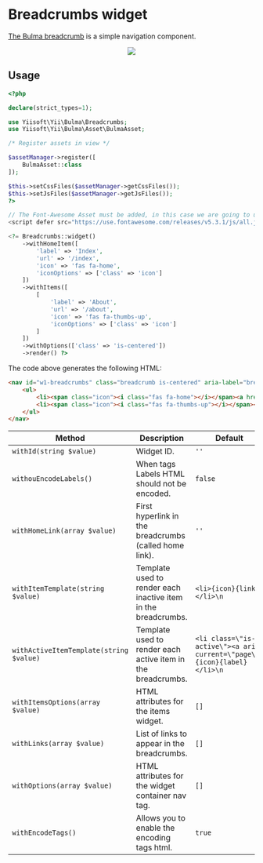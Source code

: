 # Breadcrumbs widget

[The Bulma breadcrumb](https://bulma.io/documentation/components/breadcrumb/) is a simple navigation component.

<p align="center">
    <img src="images/breadcrumbs.png">
</p>

## Usage

```php
<?php

declare(strict_types=1);

use Yiisoft\Yii\Bulma\Breadcrumbs;
use Yiisoft\Yii\Bulma\Asset\BulmaAsset;

/* Register assets in view */

$assetManager->register([
    BulmaAsset::class
]);

$this->setCssFiles($assetManager->getCssFiles());
$this->setJsFiles($assetManager->getJsFiles());
?>

// The Font-Awesome Asset must be added, in this case we are going to use an external library.
<script defer src="https://use.fontawesome.com/releases/v5.3.1/js/all.js"></script>

<?= Breadcrumbs::widget()
    ->withHomeItem([
        'label' => 'Index',
        'url' => '/index',
        'icon' => 'fas fa-home',
        'iconOptions' => ['class' => 'icon']
    ])
    ->withItems([
        [
            'label' => 'About',
            'url' => '/about',
            'icon' => 'fas fa-thumbs-up',
            'iconOptions' => ['class' => 'icon']
        ]
    ])
    ->withOptions(['class' => 'is-centered'])
    ->render() ?>
```

The code above generates the following HTML:

```html
<nav id="w1-breadcrumbs" class="breadcrumb is-centered" aria-label="breadcrumbs">
    <ul>
        <li><span class="icon"><i class="fas fa-home"></i></span><a href="/index">Index</a></li>
        <li><span class="icon"><i class="fas fa-thumbs-up"></i></span><a href="/about">About</a></li>
    </ul>
</nav>
```

Method | Description | Default
-------|-------------|---------
`withId(string $value)` | Widget ID. | `''`
`withouEncodeLabels()` | When tags Labels HTML should not be encoded. | `false`
`withHomeLink(array $value)` | First hyperlink in the breadcrumbs (called home link). | `''`
`withItemTemplate(string $value)` | Template used to render each inactive item in the breadcrumbs. | `<li>{icon}{link}</li>\n`
`withActiveItemTemplate(string $value)`| Template used to render each active item in the breadcrumbs. | `<li class=\"is-active\"><a aria-current=\"page\">{icon}{label}</li>\n`
`withItemsOptions(array $value)` | HTML attributes for the items widget. | `[]`
`withLinks(array $value)` | List of links to appear in the breadcrumbs. | `[]`
`withOptions(array $value)` | HTML attributes for the widget container nav tag. | `[]`
`withEncodeTags()` | Allows you to enable the encoding tags html. | `true`
